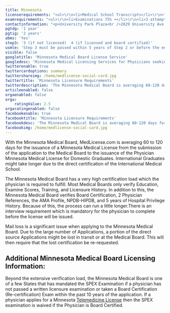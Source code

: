 ```yaml
---
title: Minnesota
licenserequirements: "<ul>\r\n<li>Medical School Transcripts</li>\r\n<li>Medical School Form</li>\r\n<li>All State Medical Licenses</li>\r\n<li>All Internships/Residency/Fellowships</li>\r\n<li>ECFMG CVS Report</li>\r\n<li>Fifth Pathway and ECFMG Exam Chart (if 5th Pathway)</li>\r\n<li>All State and National Exams (USMLE/FLEX/NBOME/NBME)</li>\r\n<li>2 Physician References</li>\r\n<li>Board Certification Verified</li>\r\n<li>AMA / AOA Profile</li>\r\n<li>NPDB-HIPDB Report</li>\r\n<li>5 Years Hospital Privileges</li>\r\n</ul>"
examrequirements: "<ul>\r\n<li>Examinations 75% +</li>\r\n<li>3 attempt limit for the USMLE (if not licensed)</li>\r\n<li>4 attempt limit for the USMLE (if licensed and certified)</li>\r\n<li>Step 3 must be passed within 5 years of step 2 - USMLE</li>\r\n<li>1 year PGY for USA Grads</li>\r\n<li>2 year PGY for International Grads</li>\r\n<li>Yes 10 year rule - SPEX or ABMS in last 10 years required</li>\r\n<li>SPEX does not apply to Telemedicine License</li>\r\n<li>State Exam Accepted if Pre-1975</li>\r\n</ul>"
contactinformation: "<p>University Park Plaza<br />2829 University Ave. SE, Suite 500<br />Minneapolis, MN 55414<br />Phone: (612) 617-2130<br />Fax: (612) 617-2166</p>\r\n<p><a href=\"https://mn.gov/boards/medical-practice/\">www.bmp.state.mn.us</a></p>"
pgtdg: '1 year'
pgtig: '2 years'
abms: 'Yes'
step3: '3 (if not licensed)  4 (if licensed and board certified)'
usmle: 'Step 3 must be passed within 5 years of Step 2 or before the end of the residency training'
visible: false
googletitle: 'Minnesota Medical Board License Service'
googledesc: 'Minnesota Medical Licensing Services for Physicians seeking to expedite the State Licensure process who will be applying to the Minnesota Medical Board'
twitterenable: true
twittercardoptions: summary
twittershareimg: /home/medlicense-social-card.jpg
twittertitle: 'Minnesota Licensure Requirements'
twitterdescription: 'The Minnesota Medical Board is averaging 60-120 days for licensure from the submission date of application to the Medical Board to the issuance of the Minnesota Medical License for Domestic Graduates. International graduates might take longer due to additional licensing requirements.'
articleenabled: false
orgaenabled: false
orga:
    ratingValue: 2.5
orgaratingenabled: false
facebookenable: true
facebooktitle: 'Minnesota Licensure Requirements'
facebookdesc: 'The Minnesota Medical Board is averaging 60-120 days for licensure from the submission date of application to the Medical Board to the issuance of the Minnesota Medical License for Domestic Graduates. International graduates might take longer due to additional licensing requirements.'
facebookimg: /home/medlicense-social-card.jpg
---
```


<p>With the Minnesota Medical Board, MedLicense.com is averaging 60 to 120 days for the issuance of a Minnesota Medical License from the submission of the application to the Medical Board to the issuance of the Physician Minnesota Medical License for Domestic Graduates. International Graduates might take longer due to the direct certification of the International Medical School.</p>
<p>The Minnesota Medical Board has a very high certification load which the physician is required to fulfill. Most Medical Boards only verify Education, Examine Scores, Training, and Licensure History. In addition to this, the Minnesota Medical Board verifies Board Certification, 2 Physician References, the AMA Profile, NPDB-HIPDB, and 5 years of Hospital Privilege History. Because of this, the process can run a little longer.There is an interview requirement which is mandatory for the physician to complete before the license will be issued.</p>
<p>Mail loss is a significant issue when applying to the Minnesota Medical Board. Due to the large number of Applications, a portion of the direct source Applications might be lost in transit or at the Medical Board. This will then require that the lost certification be re-requested.</p>
<h2 id="mcetoc_1ce98npp90">Additional Minnesota Medical Board Licensing Information:</h2>
<p>Beyond the extensive verification load, the Minnesota Medical Board is one of a few States that has mandated the SPEX Examination if a physician has not passed a written licensure examination or taken a Board Certification (Re-certification) Exam within the past 10 years of the application. If a physician applies for a Minnesota <a href="../../services/telemedicine-licensing">Telemedicine License</a> then the SPEX examination is waived if the Physician is Board Certified.</p>